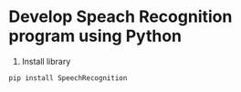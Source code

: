 # Develop Speach Recognition program using Python

1. Install library

```
pip install SpeechRecognition
```
